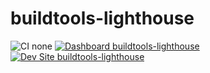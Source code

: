 # buildtools-lighthouse

![CI none](https://img.shields.io/badge/ci-none-orange.svg)
[![Dashboard buildtools-lighthouse](https://img.shields.io/badge/dashboard-buildtools_lighthouse-yellow.svg)](https://dashboard.pantheon.io/sites/e6c6b6cc-28d4-4f74-bf06-09e2ce630568#dev/code)
[![Dev Site buildtools-lighthouse](https://img.shields.io/badge/site-buildtools_lighthouse-blue.svg)](http://dev-buildtools-lighthouse.pantheonsite.io/)